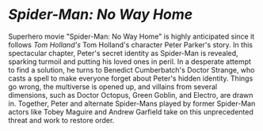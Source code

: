 #     *Spider-Man: No Way Home*

 Superhero movie "Spider-Man: No Way Home" is highly anticipated since it follows 	*Tom Holland's* Tom Holland's character Peter Parker's story. In this spectacular chapter, Peter's secret identity as Spider-Man is revealed, sparking turmoil and putting his loved ones in peril. In a desperate attempt to find a solution, he turns to Benedict Cumberbatch's Doctor Strange, who casts a spell to make everyone forget about Peter's hidden identity. Things go wrong, the multiverse is opened up, and villains from several dimensions, such as Doctor Octopus, Green Goblin, and Electro, are drawn in. Together, Peter and alternate Spider-Mans played by former Spider-Man actors like Tobey Maguire and Andrew Garfield take on this unprecedented threat and work to restore order.


